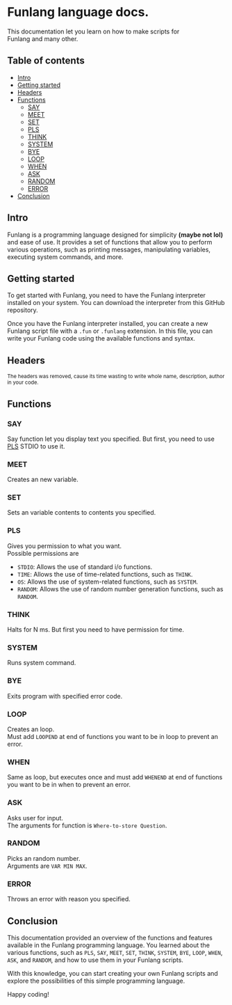 # Funlang language docs.
This documentation let you learn on how to make scripts for\
Funlang and many other.
## Table of contents
- [Intro](#intro)
- [Getting started](#getting-started)
- [Headers](#headers)
- [Functions](#functions)
  - [SAY](#say)
  - [MEET](#meet)
  - [SET](#set)
  - [PLS](#pls)
  - [THINK](#think)
  - [SYSTEM](#system)
  - [BYE](#bye)
  - [LOOP](#loop)
  - [WHEN](#when)
  - [ASK](#ask)
  - [RANDOM](#random)
  - [ERROR](#error)
- [Conclusion](#conclusion)
## Intro
Funlang is a programming language designed for simplicity **(maybe not lol)** and ease of use. It provides a set of functions that allow you to perform various operations, such as printing messages, manipulating variables, executing system commands, and more.
## Getting started
To get started with Funlang, you need to have the Funlang interpreter installed on your system. You can download the interpreter from this GitHub repository. 

Once you have the Funlang interpreter installed, you can create a new Funlang script file with a `.fun` or `.funlang` extension. In this file, you can write your Funlang code using the available functions and syntax.
## Headers
<sup>The headers was removed, cause its time wasting to write whole name, description, author in your code.</sup>
## Functions
### SAY
Say function let you display text you specified. But first, you need to use [PLS](#pls) STDIO to use it.
### MEET
Creates an new variable.
### SET
Sets an variable contents to contents you specified.
### PLS
Gives you permission to what you want.\
Possible permissions are
- `STDIO`: Allows the use of standard i/o functions.
- `TIME`: Allows the use of time-related functions, such as `THINK`.
- `OS`: Allows the use of system-related functions, such as `SYSTEM`.
- `RANDOM`: Allows the use of random number generation functions, such as `RANDOM`.
### THINK
Halts for N ms. But first you need to have permission for time.
### SYSTEM
Runs system command.
### BYE
Exits program with specified error code.
### LOOP
Creates an loop.\
Must add `LOOPEND` at end of functions you want to be in loop to prevent an error.
### WHEN
Same as loop, but executes once and
must add `WHENEND` at end of functions you want to be in when to prevent an error.
### ASK
Asks user for input.\
The arguments for function is `Where-to-store Question`.
### RANDOM
Picks an random number.\
Arguments are `VAR MIN MAX`.
### ERROR
Throws an error with reason you specified.
## Conclusion
This documentation provided an overview of the functions and features available in the Funlang programming language. You learned about the various functions, such as `PLS`, `SAY`, `MEET`, `SET`, `THINK`, `SYSTEM`, `BYE`, `LOOP`, `WHEN`, `ASK`, and `RANDOM`, and how to use them in your Funlang scripts.

With this knowledge, you can start creating your own Funlang scripts and explore the possibilities of this simple programming language.

Happy coding!
